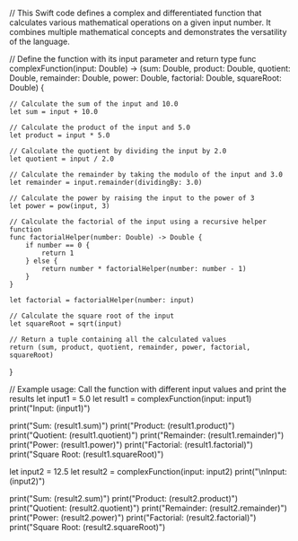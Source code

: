 // This Swift code defines a complex and differentiated function that calculates various mathematical operations on a given input number. It combines multiple mathematical concepts and demonstrates the versatility of the language.

// Define the function with its input parameter and return type
func complexFunction(input: Double) -> (sum: Double, product: Double, quotient: Double, remainder: Double, power: Double, factorial: Double, squareRoot: Double) {

    // Calculate the sum of the input and 10.0
    let sum = input + 10.0

    // Calculate the product of the input and 5.0
    let product = input * 5.0

    // Calculate the quotient by dividing the input by 2.0
    let quotient = input / 2.0

    // Calculate the remainder by taking the modulo of the input and 3.0
    let remainder = input.remainder(dividingBy: 3.0)

    // Calculate the power by raising the input to the power of 3
    let power = pow(input, 3)

    // Calculate the factorial of the input using a recursive helper function
    func factorialHelper(number: Double) -> Double {
        if number == 0 {
            return 1
        } else {
            return number * factorialHelper(number: number - 1)
        }
    }

    let factorial = factorialHelper(number: input)

    // Calculate the square root of the input
    let squareRoot = sqrt(input)

    // Return a tuple containing all the calculated values
    return (sum, product, quotient, remainder, power, factorial, squareRoot)
}

// Example usage: Call the function with different input values and print the results
let input1 = 5.0
let result1 = complexFunction(input: input1)
print("Input: \(input1)")

print("Sum: \(result1.sum)")
print("Product: \(result1.product)")
print("Quotient: \(result1.quotient)")
print("Remainder: \(result1.remainder)")
print("Power: \(result1.power)")
print("Factorial: \(result1.factorial)")
print("Square Root: \(result1.squareRoot)")

let input2 = 12.5
let result2 = complexFunction(input: input2)
print("\nInput: \(input2)")

print("Sum: \(result2.sum)")
print("Product: \(result2.product)")
print("Quotient: \(result2.quotient)")
print("Remainder: \(result2.remainder)")
print("Power: \(result2.power)")
print("Factorial: \(result2.factorial)")
print("Square Root: \(result2.squareRoot)")